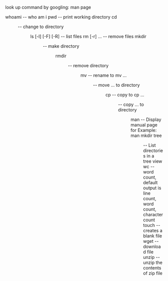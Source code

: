 look up command by googling: <command> man page

whoami -- who am i
pwd -- print working directory
cd <dir> -- change to directory <dir>
ls [-l] [-F] [-R] -- list files
rm [-r] <file> ... -- remove files
mkdir <dir> -- make directory <dir>
rmdir <dir> -- remove directory <dir>
mv <file1> <file2> -- rename <file1> to <file2>
mv <file> ... <dir> -- move <file> ... to directory <dir>
cp <file1> <file2> -- copy <file1> to <file2>
cp <file> ... <dir> -- copy <file> ... to directory <dir>
man <command> -- Display manual page for <command> Example: man mkdir
tree <dir> -- List directories in a tree view
wc <filenames> -- word count, default output is line count, word count, character count
touch -- creates a blank file
wget <url> -- download file
unzip <file> -- unzip the contents of zip file <file>
